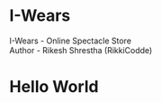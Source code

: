 # I-Wears
I-Wears - Online Spectacle Store <br>
Author - Rikesh Shrestha (RikkiCodde)
<h1>Hello World</h1>